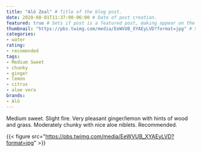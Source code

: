 ```yaml
---
title: "Alō Zeal" # Title of the blog post.
date: 2020-08-01T11:37:00-06:00 # Date of post creation.
featured: true # Sets if post is a featured post, making appear on the home page side bar.
thumbnail: "https://pbs.twimg.com/media/EeWVUB_XYAEyLVD?format=jpg" # Sets thumbnail image appearing inside card on homepage.
categories:
- water
rating:
- recomended
tags:
- Medium Sweet
- chunky
- ginger
- lemon
- citrus
- aloe vera
brands:
- Alō
---
```


Medium sweet. Slight fire. Very pleasant ginger/lemon with hints of wood and grass. Moderately chunky with nice aloe niblets. Recommended.

{{< figure src="https://pbs.twimg.com/media/EeWVUB_XYAEyLVD?format=jpg" >}}